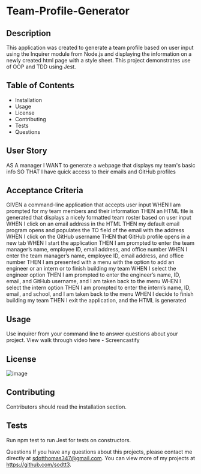 # Team-Profile-Generator

## Description
This application was created to generate a team profile based on user input using the Inquirer module from Node.js and displaying the information on a newly created html page with a style sheet. This project demonstrates use of OOP and TDD using Jest.

## Table of Contents
* Installation
* Usage
* License
* Contributing
* Tests
* Questions

## User Story
AS A manager
I WANT to generate a webpage that displays my team's basic info
SO THAT I have quick access to their emails and GitHub profiles

## Acceptance Criteria
GIVEN a command-line application that accepts user input
WHEN I am prompted for my team members and their information
THEN an HTML file is generated that displays a nicely formatted team roster based on user input
WHEN I click on an email address in the HTML
THEN my default email program opens and populates the TO field of the email with the address
WHEN I click on the GitHub username
THEN that GitHub profile opens in a new tab
WHEN I start the application
THEN I am prompted to enter the team manager’s name, employee ID, email address, and office number
WHEN I enter the team manager’s name, employee ID, email address, and office number
THEN I am presented with a menu with the option to add an engineer or an intern or to finish building my team
WHEN I select the engineer option
THEN I am prompted to enter the engineer’s name, ID, email, and GitHub username, and I am taken back to the menu
WHEN I select the intern option
THEN I am prompted to enter the intern’s name, ID, email, and school, and I am taken back to the menu
WHEN I decide to finish building my team
THEN I exit the application, and the HTML is generated

## Usage
Use inquirer from your command line to answer questions about your project. View walk through video here - Screencastify

## License
![image](https://user-images.githubusercontent.com/93238809/183223308-e731ed95-dcdf-4b48-ad9d-2760b5f153fc.png)

## Contributing
Contributors should read the installation section.

## Tests
Run npm test to run Jest for tests on constructors.

Questions
If you have any questions about this projects, please contact me directly at sdotthomas347@gmail.com. You can view more of my projects at https://github.com/sodtt3.
